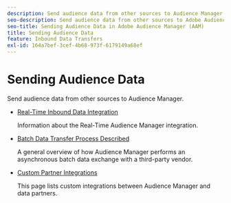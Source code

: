 ```yaml
---
description: Send audience data from other sources to Audience Manager.
seo-description: Send audience data from other sources to Adobe Audience Manager (AAM).
seo-title: Sending Audience Data in Adobe Audience Manager (AAM)
title: Sending Audience Data
feature: Inbound Data Transfers
exl-id: 164a7bef-3cef-4b68-973f-6179149a68ef
---
```

# Sending Audience Data

Send audience data from other sources to Audience Manager.

* [Real-Time Inbound Data Integration](/help/using/integration/sending-audience-data/real-time-data-integration/real-time-tech-specs.md)

  Information about the Real-Time Audience Manager integration.

* [Batch Data Transfer Process Described](/help/using/integration/sending-audience-data/batch-data-transfer-explained/batch-data-transfer-explained.md)

  A general overview of how Audience Manager performs an asynchronous batch data exchange with a third-party vendor.

* [Custom Partner Integrations](/help/using/integration/sending-audience-data/custom-partner-integrations.md)

  This page lists custom integrations between Audience Manager and data partners.
